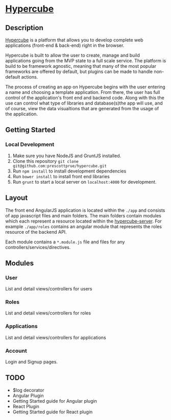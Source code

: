 # [Hypercube](http://hyper-cube.herokuapp.com)

## Description

[Hypercube](http://hyper-cube.herokuapp.com) is a platform that allows you to develop complete web applications (front-end & back-end) right in the browser.

Hypercube is built to allow the user to create, manage and build applications going from the MVP state to a full scale service. The platform is build to be framework agnostic, meaning that many of the most popular frameworks are offered by default, but plugins can be made to handle non-default actions.

The process of creating an app on Hypercube begins with the user entering a name and choosing a template application. From there, the user has full control of the application's front end and backend code. Along with this the use can control what type of libraries and database(s)the app will use, and of course, view the data visualtions that are generated from the usage of the application.

## Getting Started

### Local Development

1. Make sure you have NodeJS and GruntJS installed.
2. Clone this repository `git clone git@github.com:prescottprue/hypercube.git`
3. Run `npm install` to install development dependencies
4. Run `bower install` to install front end libraries
5. Run `grunt` to start a local server on `localhost:4000` for development.

## Layout

The front end AngularJS application is located within the `./app` and consists of app javascript files and main folders. The main folders contain modules which each represent a resource located within the [hypercube-server](http://github.com/prescottprue/hypercube-server). For example `./app/roles` contains an angular module that represents the roles resource of the backend API.

Each module contains a `*.module.js` file and files for any controllers/services/directives.

## Modules

### User

List and detail views/controllers for users

### Roles

List and detail views/controllers for roles

### Applications

List and detail views/controllers for applications

### Account

Login and Signup pages.

## TODO
* $log decorator
* Angular Plugin
* Getting Started guide for Angular plugin
* React Plugin
* Getting Started guide for React plugin
